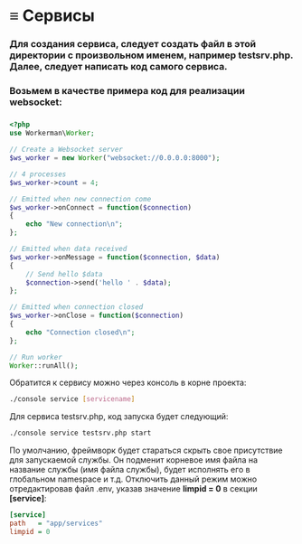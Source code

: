 # ≡ Сервисы

### Для создания сервиса, следует создать файл в этой директории с произвольном именем, например testsrv.php. Далее, следует написать код самого сервиса. 

### Возьмем в качестве примера код для реализации websocket:

#####
```php
<?php
use Workerman\Worker;

// Create a Websocket server
$ws_worker = new Worker("websocket://0.0.0.0:8000");

// 4 processes
$ws_worker->count = 4;

// Emitted when new connection come
$ws_worker->onConnect = function($connection)
{
    echo "New connection\n";
};

// Emitted when data received
$ws_worker->onMessage = function($connection, $data)
{
    // Send hello $data
    $connection->send('hello ' . $data);
};

// Emitted when connection closed
$ws_worker->onClose = function($connection)
{
    echo "Connection closed\n";
};

// Run worker
Worker::runAll();
```


Обратится к сервису можно через консоль в корне проекта:

```bash
./console service [servicename]
```

Для сервиса testsrv.php, код запуска будет следующий:
 
```bash
./console service testsrv.php start
```


По умолчанию, фреймворк будет стараться скрыть свое присутствие для запускаемой службы. Он подменит корневое имя файла на название службы (имя файла службы), будет исполнять его в глобальном namespace и т.д. Отключить данный режим можно отредактировав файл .env, указав значение **limpid = 0** в секции **[service]**:

```ini
[service]
path   = "app/services"
limpid = 0
```
